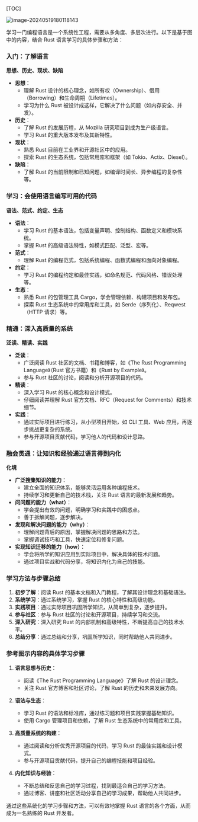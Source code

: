 [TOC]



![image-20240519180118143](https://p.ipic.vip/bqaeps.png)

学习一门编程语言是一个系统性工程，需要从多角度、多层次进行。以下是基于图中的内容，结合 Rust 语言学习的具体步骤和方法：

### 入门：了解语言

**思想、历史、现状、缺陷**
- **思想**：
  - 理解 Rust 设计的核心理念，如所有权（Ownership）、借用（Borrowing）和生命周期（Lifetimes）。
  - 学习为什么 Rust 被设计成这样，它解决了什么问题（如内存安全、并发）。
- **历史**：
  - 了解 Rust 的发展历程，从 Mozilla 研究项目到成为生产级语言。
  - 学习 Rust 的重大版本发布及其新特性。
- **现状**：
  - 熟悉 Rust 目前在工业界和开源社区中的应用。
  - 探索 Rust 的生态系统，包括常用库和框架（如 Tokio、Actix、Diesel）。
- **缺陷**：
  - 了解 Rust 的当前限制和已知问题，如编译时间长、异步编程的复杂性等。

### 学习：会使用语言编写可用的代码

**语法、范式、约定、生态**
- **语法**：
  - 学习 Rust 的基本语法，包括变量声明、控制结构、函数定义和模块系统。
  - 掌握 Rust 的高级语法特性，如模式匹配、泛型、宏等。
- **范式**：
  - 理解 Rust 的编程范式，包括系统编程、函数式编程和面向对象编程。
- **约定**：
  - 学习 Rust 的编程约定和最佳实践，如命名规范、代码风格、错误处理等。
- **生态**：
  - 熟悉 Rust 的包管理工具 Cargo，学会管理依赖、构建项目和发布包。
  - 探索 Rust 生态系统中的常用库和工具，如 Serde（序列化）、Reqwest（HTTP 请求）等。

### 精通：深入高质量的系统

**泛读、精读、实践**
- **泛读**：
  - 广泛阅读 Rust 社区的文档、书籍和博客，如《The Rust Programming Language》（Rust 官方书籍）和《Rust by Example》。
  - 参与 Rust 社区的讨论，阅读和分析开源项目的代码。
- **精读**：
  - 深入学习 Rust 的核心概念和设计模式。
  - 仔细阅读并理解 Rust 官方文档、RFC（Request for Comments）和技术细节。
- **实践**：
  - 通过实际项目进行练习，从小型项目开始，如 CLI 工具、Web 应用，再逐步挑战更复杂的系统。
  - 参与开源项目贡献代码，学习他人的代码和设计思路。

### 融会贯通：让知识和经验通过语言得到内化

**化境**
- **广泛搜集知识的能力**：
  - 建立全面的知识体系，能够灵活运用各种编程技术。
  - 持续学习和更新自己的技术栈，关注 Rust 语言的最新发展和趋势。
- **问问题的能力（what）**：
  - 学会提出有效的问题，明确学习和实践中的困惑点。
  - 善于拆解问题，逐步解决。
- **发现和解决问题的能力（why）**：
  - 理解问题背后的原因，掌握解决问题的思路和方法。
  - 掌握调试技巧和工具，快速定位和修复问题。
- **实现知识迁移的能力（how）**：
  - 学会将所学的知识应用到实际项目中，解决具体的技术问题。
  - 通过项目实战和代码分享，将知识内化为自己的技能。

### 学习方法与步骤总结

1. **初步了解**：阅读 Rust 的基本文档和入门教程，了解其设计理念和基础语法。
2. **系统学习**：通过系统学习，掌握 Rust 的核心特性和高级功能。
3. **实践项目**：通过实际项目巩固所学知识，从简单到复杂，逐步提升。
4. **参与社区**：参与 Rust 社区的讨论和开源项目，持续学习和交流。
5. **深入研究**：深入研究 Rust 的内部机制和高级特性，不断提高自己的技术水平。
6. **总结分享**：通过总结和分享，巩固所学知识，同时帮助他人共同进步。

### 参考图示内容的具体学习步骤

1. **语言思想与历史**：
   - 阅读《The Rust Programming Language》了解 Rust 的设计理念。
   - 关注 Rust 官方博客和社区讨论，了解 Rust 的历史和未来发展方向。

2. **语法与生态**：
   - 学习 Rust 的语法和标准库，通过练习题和项目实践掌握基础知识。
   - 使用 Cargo 管理项目和依赖，了解 Rust 生态系统中的常用库和工具。

3. **高质量系统的构建**：
   - 通过阅读和分析优秀开源项目的代码，学习 Rust 的最佳实践和设计模式。
   - 参与开源项目贡献代码，提升自己的编程技能和项目经验。

4. **内化知识与经验**：
   - 不断总结和反思自己的学习过程，找到最适合自己的学习方法。
   - 通过博客、讲座和社区活动分享自己的学习成果，帮助他人共同进步。

通过这些系统化的学习步骤和方法，可以有效地掌握 Rust 语言的各个方面，从而成为一名熟练的 Rust 开发者。